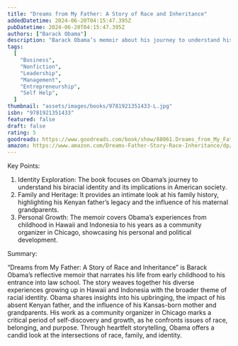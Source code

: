 ```yaml
---
title: "Dreams from My Father: A Story of Race and Inheritance"
addedDatetime: 2024-06-20T04:15:47.395Z
pubDatetime: 2024-06-20T04:15:47.395Z
authors: ["Barack Obama"]
description: "Barack Obama’s memoir about his journey to understand his complex heritage and navigate race and identity in America."
tags:
  [
    "Business",
    "Nonfiction",
    "Leadership",
    "Management",
    "Entrepreneurship",
    "Self Help",
  ]
thumbnail: "assets/images/books/9781921351433-L.jpg"
isbn: "9781921351433"
featured: false
draft: false
rating: 5
goodreads: https://www.goodreads.com/book/show/88061.Dreams_from_My_Father
amazon: https://www.amazon.com/Dreams-Father-Story-Race-Inheritance/dp/1400082773/
---
```


Key Points:

1. Identity Exploration: The book focuses on Obama’s journey to understand his biracial identity and its implications in American society.
1. Family and Heritage: It provides an intimate look at his family history, highlighting his Kenyan father’s legacy and the influence of his maternal grandparents.
1. Personal Growth: The memoir covers Obama’s experiences from childhood in Hawaii and Indonesia to his years as a community organizer in Chicago, showcasing his personal and political development.

Summary:

“Dreams from My Father: A Story of Race and Inheritance” is Barack Obama’s reflective memoir that narrates his life from early childhood to his entrance into law school. The story weaves together his diverse experiences growing up in Hawaii and Indonesia with the broader theme of racial identity. Obama shares insights into his upbringing, the impact of his absent Kenyan father, and the influence of his Kansas-born mother and grandparents. His work as a community organizer in Chicago marks a critical period of self-discovery and growth, as he confronts issues of race, belonging, and purpose. Through heartfelt storytelling, Obama offers a candid look at the intersections of race, family, and identity.
